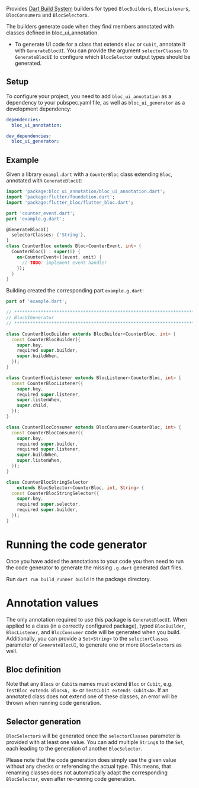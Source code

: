 Provides [Dart Build System] builders for typed `BlocBuilder`s, 
`BlocListener`s, `BlocConsumer`s and `BlocSelector`s.

The builders generate code when they find members annotated with classes defined
in bloc_ui_annotation.

- To generate UI code for a class that extends `Bloc` or `Cubit`, annotate 
  it with `GenerateBlocUI`. You can provide the argument `selectorClasses` 
  to `GenerateBlocUI` to configure which `BlocSelector` output types should be 
  generated.


## Setup

To configure your project, you need to add `bloc_ui_annotation` as a dependency 
to your pubspec.yaml file, as well as `bloc_ui_generator` as a 
development dependency:

```yaml
dependencies:
  bloc_ui_annotation: 

dev_dependencies:
  bloc_ui_generator:
```

## Example

Given a library `exampl.dart` with a `CounterBloc` class extending `Bloc`, 
annotated with `GenerateBlocUI`:

```dart
import 'package:bloc_ui_annotation/bloc_ui_annotation.dart';
import 'package:flutter/foundation.dart';
import 'package:flutter_bloc/flutter_bloc.dart';

part 'counter_event.dart';
part 'example.g.dart';

@GenerateBlocUI(
  selectorClasses: {'String'},
)
class CounterBloc extends Bloc<CounterEvent, int> {
  CounterBloc() : super(0) {
    on<CounterEvent>((event, emit) {
      // TODO: implement event handler
    });
  }
}
```

Building created the corresponding part `example.g.dart`:

```dart
part of 'example.dart';

// **************************************************************************
// BlocUIGenerator
// **************************************************************************

class CounterBlocBuilder extends BlocBuilder<CounterBloc, int> {
  const CounterBlocBuilder({
    super.key,
    required super.builder,
    super.buildWhen,
  });
}

class CounterBlocListener extends BlocListener<CounterBloc, int> {
  const CounterBlocListener({
    super.key,
    required super.listener,
    super.listenWhen,
    super.child,
  });
}

class CounterBlocConsumer extends BlocConsumer<CounterBloc, int> {
  const CounterBlocConsumer({
    super.key,
    required super.builder,
    required super.listener,
    super.buildWhen,
    super.listenWhen,
  });
}

class CounterBlocStringSelector
    extends BlocSelector<CounterBloc, int, String> {
  const CounterBlocStringSelector({
    super.key,
    required super.selector,
    required super.builder,
  });
}
```

# Running the code generator

Once you have added the annotations to your code you then need to run the code
generator to generate the missing `.g.dart` generated dart files.

Run `dart run build_runner build` in the package directory.

# Annotation values

The only annotation required to use this package is `GenerateBlocUI`. When
applied to a class (in a correctly configured package), typed `BlocBuilder`, 
`BlocListener`, and `BlocConsumer` code will be generated when you build. 
Additionally, you can provide a `Set<String>` to the `selectorClasses` 
parameter of `GenerateBlocUI`, to generate one or more `BlocSelector`s as well.

## Bloc definition

Note that any `Bloc`s or `Cubit`s names must extend `Bloc` or `Cubit`, e.g. 
`TestBloc extends Bloc<A, B>` or `TestCubit extends Cubit<A>`. If an annotated 
class does not extend one of these classes, an error will be thrown when 
running code generation.

## Selector generation

`BlocSelector`s will be generated once the `selectorClasses` parameter is 
provided with at least one value. You can add multiple `String`s to the `Set`, 
each leading to the generation of another `BlocSelector`.

Please note that the code generation does simply use the given value 
without any checks or referencing the actual type. This means, that renaming 
classes does not automatically adapt the corresponding `BlocSelector`, even 
after re-running code generation.

[dart build system]: https://github.com/dart-lang/build